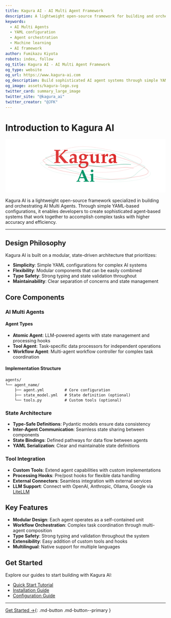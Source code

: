 ```yaml
---
title: Kagura AI - AI Multi Agent Framework
description: A lightweight open-source framework for building and orchestrating AI Multi Agents with YAML-based configurations.
keywords:
  - AI Multi Agents
  - YAML configuration
  - Agent orchestration
  - Machine learning
  - AI framework
author: Fumikazu Kiyota
robots: index, follow
og_title: Kagura AI - AI Multi Agent Framework
og_type: website
og_url: https://www.kagura-ai.com
og_description: Build sophisticated AI agent systems through simple YAML-based configurations while embodying the principles of harmony, connection, and respect.
og_image: assets/kagura-logo.svg
twitter_card: summary_large_image
twitter_site: "@kagura_ai"
twitter_creator: "@JFK"
---
```


# Introduction to Kagura AI

![Kagura AI Logo](assets/kagura-logo.svg)

Kagura AI is a lightweight open-source framework specialized in building and orchestrating AI Multi Agents. Through simple YAML-based configurations, it enables developers to create sophisticated agent-based systems that work together to accomplish complex tasks with higher accuracy and efficiency.

---

## Design Philosophy

Kagura AI is built on a modular, state-driven architecture that prioritizes:

- **Simplicity**: Simple YAML configurations for complex AI systems
- **Flexibility**: Modular components that can be easily combined
- **Type Safety**: Strong typing and state validation throughout
- **Maintainability**: Clear separation of concerns and state management

## Core Components

### AI Multi Agents

#### Agent Types

- **Atomic Agent**: LLM-powered agents with state management and processing hooks
- **Tool Agent**: Task-specific data processors for independent operations
- **Workflow Agent**: Multi-agent workflow controller for complex task coordination

#### Implementation Structure
```
agents/
└── agent_name/
    ├── agent.yml         # Core configuration
    ├── state_model.yml   # State definition (optional)
    └── tools.py          # Custom tools (optional)
```

### State Architecture

- **Type-Safe Definitions**: Pydantic models ensure data consistency
- **Inter-Agent Communication**: Seamless state sharing between components
- **State Bindings**: Defined pathways for data flow between agents
- **YAML Serialization**: Clear and maintainable state definitions

### Tool Integration

- **Custom Tools**: Extend agent capabilities with custom implementations
- **Processing Hooks**: Pre/post hooks for flexible data handling
- **External Connectors**: Seamless integration with external services
- **LLM Support**: Connect with OpenAI, Anthropic, Ollama, Google via [LiteLLM](https://github.com/BerriAI/litellm)

## Key Features

- **Modular Design**: Each agent operates as a self-contained unit
- **Workflow Orchestration**: Complex task coordination through multi-agent composition
- **Type Safety**: Strong typing and validation throughout the system
- **Extensibility**: Easy addition of custom tools and hooks
- **Multilingual**: Native support for multiple languages

## Get Started

Explore our guides to start building with Kagura AI:

- [Quick Start Tutorial](en/quickstart.md)
- [Installation Guide](en/installation.md)
- [Configuration Guide](en/system-configuration.md)

---

[Get Started →](en/installation.md){: .md-button .md-button--primary }
